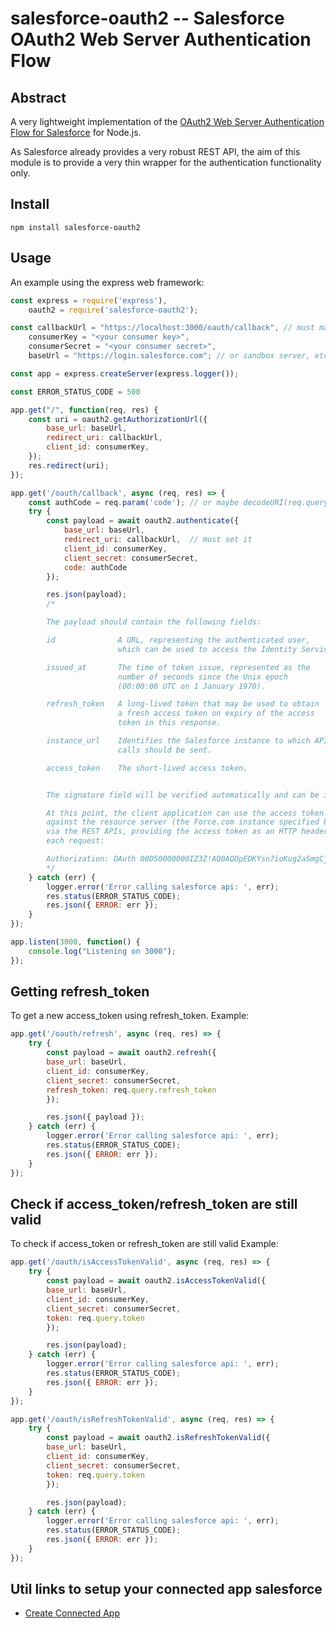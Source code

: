 # salesforce-oauth2 -- Salesforce OAuth2 Web Server Authentication Flow

## Abstract

A very lightweight implementation of the [OAuth2 Web Server Authentication Flow for Salesforce](http://wiki.developerforce.com/page/Digging_Deeper_into_OAuth_2.0_on_Force.com) for Node.js.

As Salesforce already provides a very robust REST API, the aim of this module is to provide a very thin wrapper for the authentication functionality only.

## Install

	npm install salesforce-oauth2

## Usage

An example using the express web framework:

````javascript
const express = require('express'),
	oauth2 = require('salesforce-oauth2');

const callbackUrl = "https://localhost:3000/oauth/callback", // must match your sf connected app setting
	consumerKey = "<your consumer key>",
	consumerSecret = "<your consumer secret>",
	baseUrl = "https://login.salesforce.com"; // or sandbox server, etc

const app = express.createServer(express.logger());

const ERROR_STATUS_CODE = 500

app.get("/", function(req, res) {
	const uri = oauth2.getAuthorizationUrl({
		base_url: baseUrl,
		redirect_uri: callbackUrl,
		client_id: consumerKey,
	});
	res.redirect(uri);
});

app.get('/oauth/callback', async (req, res) => {
  	const authCode = req.param('code'); // or maybe decodeURI(req.query.code)
	try {
		const payload = await oauth2.authenticate({
			base_url: baseUrl,
			redirect_uri: callbackUrl,	// must set it
			client_id: consumerKey,
			client_secret: consumerSecret,
			code: authCode
		});

		res.json(payload);
		/*

		The payload should contain the following fields:

		id 				A URL, representing the authenticated user,
						which can be used to access the Identity Service.

		issued_at		The time of token issue, represented as the
						number of seconds since the Unix epoch
						(00:00:00 UTC on 1 January 1970).

		refresh_token	A long-lived token that may be used to obtain
						a fresh access token on expiry of the access
						token in this response.

		instance_url	Identifies the Salesforce instance to which API
						calls should be sent.

		access_token	The short-lived access token.


		The signature field will be verified automatically and can be ignored.

		At this point, the client application can use the access token to authorize requests
		against the resource server (the Force.com instance specified by the instance URL)
		via the REST APIs, providing the access token as an HTTP header in
		each request:

		Authorization: OAuth 00D50000000IZ3Z!AQ0AQDpEDKYsn7ioKug2aSmgCjgrPjG...
		*/
	} catch (err) {
		logger.error('Error calling salesforce api: ', err);
		res.status(ERROR_STATUS_CODE);
		res.json({ ERROR: err });
	}
});

app.listen(3000, function() {
	console.log("Listening on 3000");
});
````

## Getting refresh_token

To get a new access_token using refresh_token.
Example:
````javascript
app.get('/oauth/refresh', async (req, res) => {
	try {
		const payload = await oauth2.refresh({
		base_url: baseUrl,
		client_id: consumerKey,
		client_secret: consumerSecret,
		refresh_token: req.query.refresh_token
		});

		res.json({ payload });
	} catch (err) {
		logger.error('Error calling salesforce api: ', err);
		res.status(ERROR_STATUS_CODE);
		res.json({ ERROR: err });
	}
});

````

## Check if access_token/refresh_token are still valid

To check if access_token or refresh_token are still valid
Example:
````javascript
app.get('/oauth/isAccessTokenValid', async (req, res) => {
	try {
		const payload = await oauth2.isAccessTokenValid({
		base_url: baseUrl,
		client_id: consumerKey,
		client_secret: consumerSecret,
		token: req.query.token
		});

		res.json(payload);
	} catch (err) {
		logger.error('Error calling salesforce api: ', err);
		res.status(ERROR_STATUS_CODE);
		res.json({ ERROR: err });
	}
});

app.get('/oauth/isRefreshTokenValid', async (req, res) => {
	try {
		const payload = await oauth2.isRefreshTokenValid({
		base_url: baseUrl,
		client_id: consumerKey,
		client_secret: consumerSecret,
		token: req.query.token
		});

		res.json(payload);
	} catch (err) {
		logger.error('Error calling salesforce api: ', err);
		res.status(ERROR_STATUS_CODE);
		res.json({ ERROR: err });
	}
});
````

## Util links to setup your connected app salesforce
* [Create Connected App](https://help.salesforce.com/articleView?id=connected_app_create.htm&type=5)